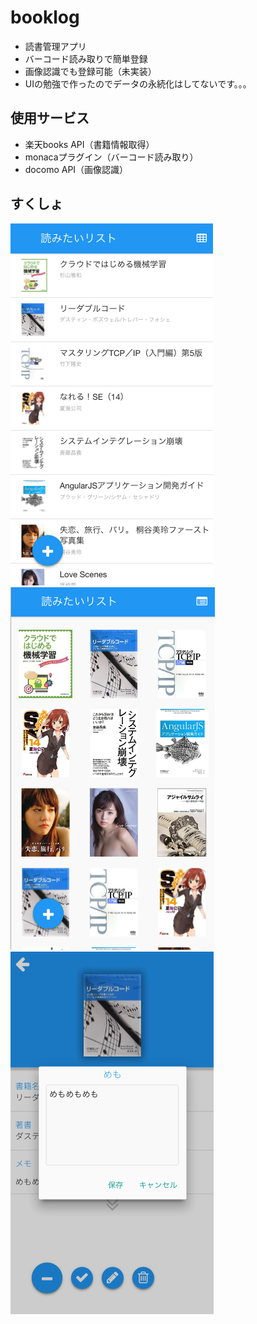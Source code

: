 # booklog
- 読書管理アプリ
- バーコード読み取りで簡単登録
- 画像認識でも登録可能（未実装）
- UIの勉強で作ったのでデータの永続化はしてないです。。。

## 使用サービス
- 楽天books API（書籍情報取得）
- monacaプラグイン（バーコード読み取り）
- docomo API（画像認識）

## すくしょ
![top-page](https://raw.githubusercontent.com/susunshun/booklog/images/img1.png)
![top-page2](https://raw.githubusercontent.com/susunshun/booklog/images/img2.png)
![detail](https://raw.githubusercontent.com/susunshun/booklog/images/img3.png)
